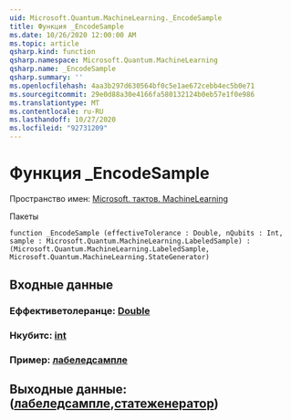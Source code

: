 ```yaml
---
uid: Microsoft.Quantum.MachineLearning._EncodeSample
title: Функция _EncodeSample
ms.date: 10/26/2020 12:00:00 AM
ms.topic: article
qsharp.kind: function
qsharp.namespace: Microsoft.Quantum.MachineLearning
qsharp.name: _EncodeSample
qsharp.summary: ''
ms.openlocfilehash: 4aa3b297d630564bf0c5e1ae672cebb4ec5b0e71
ms.sourcegitcommit: 29e0d88a30e4166fa580132124b0eb57e1f0e986
ms.translationtype: MT
ms.contentlocale: ru-RU
ms.lasthandoff: 10/27/2020
ms.locfileid: "92731209"
---
```

# <a name="_encodesample-function"></a>Функция _EncodeSample

Пространство имен: [Microsoft. тактов. MachineLearning](xref:Microsoft.Quantum.MachineLearning)

Пакеты [](https://nuget.org/packages/)




```qsharp
function _EncodeSample (effectiveTolerance : Double, nQubits : Int, sample : Microsoft.Quantum.MachineLearning.LabeledSample) : (Microsoft.Quantum.MachineLearning.LabeledSample, Microsoft.Quantum.MachineLearning.StateGenerator)
```


## <a name="input"></a>Входные данные

### <a name="effectivetolerance--double"></a>Еффективетолеранце: [Double](xref:microsoft.quantum.lang-ref.double)




### <a name="nqubits--int"></a>Нкубитс: [int](xref:microsoft.quantum.lang-ref.int)




### <a name="sample--labeledsample"></a>Пример: [лабеледсампле](xref:Microsoft.Quantum.MachineLearning.LabeledSample)





## <a name="output--labeledsamplestategenerator"></a>Выходные данные: ([лабеледсампле](xref:Microsoft.Quantum.MachineLearning.LabeledSample),[статеженератор](xref:Microsoft.Quantum.MachineLearning.StateGenerator))

